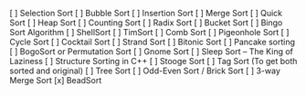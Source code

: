 [ ] Selection Sort
[ ] Bubble Sort
[ ] Insertion Sort
[ ] Merge Sort
[ ] Quick Sort
[ ] Heap Sort
[ ] Counting Sort
[ ] Radix Sort
[ ] Bucket Sort
[ ] Bingo Sort Algorithm
[ ] ShellSort
[ ] TimSort
[ ] Comb Sort
[ ] Pigeonhole Sort
[ ] Cycle Sort
[ ] Cocktail Sort
[ ] Strand Sort
[ ] Bitonic Sort
[ ] Pancake sorting
[ ] BogoSort or Permutation Sort
[ ] Gnome Sort
[ ] Sleep Sort – The King of Laziness
[ ] Structure Sorting in C++
[ ] Stooge Sort
[ ] Tag Sort (To get both sorted and original)
[ ] Tree Sort
[ ] Odd-Even Sort / Brick Sort
[ ] 3-way Merge Sort
[x] BeadSort